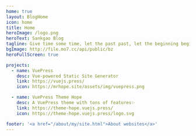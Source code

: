 ```yaml
---
home: true
layout: BlogHome
icon: home
title: Home
heroImage: /logo.png
heroText: Sankgao Blog
tagline: Give time some time, let the past past, let the beginning begin
bgImage: http://file.mo7.cc/api/public/bz
heroFullScreen: true

projects:
  - name: VuePress
    desc: Vue-powered Static Site Generator
    link: https://vuejs.press/
    icon: https://mrhope.site/assets/img/vuepress.png

  - name: VuePress Theme Hope
    desc: A VuePress theme with tons of features✨
    link: https://theme-hope.vuejs.press/
    icon: https://theme-hope.vuejs.press/logo.svg

footer: '<a href="/about/my/site.html">About websites</a>'
---
```


